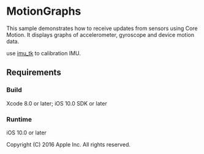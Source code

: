 # MotionGraphs

This sample demonstrates how to receive updates from sensors using Core Motion. It displays graphs of accelerometer, gyroscope and device motion data.

use [imu_tk](https://bitbucket.org/alberto_pretto/imu_tk) to calibration IMU.

## Requirements

### Build

Xcode 8.0 or later; iOS 10.0 SDK or later

### Runtime

iOS 10.0 or later


Copyright (C) 2016 Apple Inc. All rights reserved.


